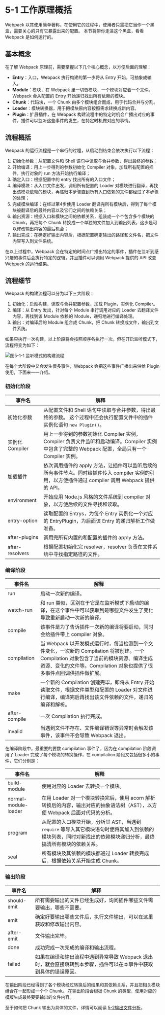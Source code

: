 # 5-1 工作原理概括
Webpack 以其使用简单著称，在使用它的过程中，使用者只需把它当作一个黑盒，需要关心的只有它暴露出来的配置。
本节将带你走进这个黑盒，看看 Webpack 是如何运行的。

## 基本概念
在了解 Webpack 原理前，需要掌握以下几个核心概念，以方便后面的理解：

- **Entry**：入口，Webpack 执行构建的第一步将从 Entry 开始，可抽象成输入。
- **Module**：模块，在 Webpack 里一切皆模块，一个模块对应着一个文件。Webpack 会从配置的 Entry 开始递归找出所有依赖的模块。
- **Chunk**：代码块，一个 Chunk 由多个模块组合而成，用于代码合并与分割。
- **Loader**：模块转换器，用于把模块原内容按照需求转换成新内容。
- **Plugin**：扩展插件，在 Webpack 构建流程中的特定时机会广播出对应的事件，插件可以监听这些事件的发生，在特定时机做对应的事情。


## 流程概括
Webpack 的运行流程是一个串行的过程，从启动到结束会依次执行以下流程：

1. 初始化参数：从配置文件和 Shell 语句中读取与合并参数，得出最终的参数；
2. 开始编译：用上一步得到的参数初始化 Compiler 对象，加载所有配置的插件，执行对象的 run 方法开始执行编译；
3. 确定入口：根据配置中的 entry 找出所有的入口文件；
4. 编译模块：从入口文件出发，调用所有配置的 Loader 对模块进行翻译，再找出该模块依赖的模块，再递归本步骤直到所有入口依赖的文件都经过了本步骤的处理；
5. 完成模块编译：在经过第4步使用 Loader 翻译完所有模块后，得到了每个模块被翻译后的最终内容以及它们之间的依赖关系；
6. 输出资源：根据入口和模块之间的依赖关系，组装成一个个包含多个模块的 Chunk，再把每个 Chunk 转换成一个单独的文件加入到输出列表，这步是可以修改输出内容的最后机会；
7. 输出完成：在确定好输出内容后，根据配置确定输出的路径和文件名，把文件内容写入到文件系统。

在以上过程中，Webpack 会在特定的时间点广播出特定的事件，插件在监听到感兴趣的事件后会执行特定的逻辑，并且插件可以调用 Webpack 提供的 API 改变 Webpack 的运行结果。


## 流程细节
Webpack 的构建流程可以分为以下三大阶段：

1. 初始化：启动构建，读取与合并配置参数，加载 Plugin，实例化 Compiler。
2. 编译：从 Entry 发出，针对每个 Module 串行调用对应的 Loader 去翻译文件内容，再找到该 Module 依赖的 Module，递归地进行编译处理。
3. 输出：对编译后的 Module 组合成 Chunk，把 Chunk 转换成文件，输出到文件系统。

如果只执行一次构建，以上阶段将会按照顺序各执行一次。但在开启监听模式下，流程将变为如下：

![图5-1-1 监听模式的构建流程](img/5-1监听模式的构建流程.png)

在每个大阶段中又会发生很多事件，Webpack 会把这些事件广播出来供给 Plugin 使用，下面来一一介绍。

### 初始化阶段

| 事件名 | 解释 |
| ----- | ------- |
| 初始化参数 | 从配置文件和 Shell 语句中读取与合并参数，得出最终的参数。 这个过程中还会执行配置文件中的插件实例化语句 `new Plugin()`。 |
| 实例化 Compiler | 用上一步得到的参数初始化 Compiler 实例，Compiler 负责文件监听和启动编译。Compiler 实例中包含了完整的 Webpack 配置，全局只有一个 Compiler 实例。 |
| 加载插件 | 依次调用插件的 apply 方法，让插件可以监听后续的所有事件节点。同时给插件传入 compiler 实例的引用，以方便插件通过 compiler 调用 Webpack 提供的 API。 |
| environment | 开始应用 Node.js 风格的文件系统到 compiler 对象，以方便后续的文件寻找和读取。 |
| entry-option | 读取配置的 Entrys，为每个 Entry 实例化一个对应的 EntryPlugin，为后面该 Entry 的递归解析工作做准备。 |
| after-plugins | 调用完所有内置的和配置的插件的 apply 方法。 |
| after-resolvers | 根据配置初始化完 resolver，resolver 负责在文件系统中寻找指定路径的文件。 |

### 编译阶段

| 事件名 | 解释 |
| ----- | ------- |
| run | 启动一次新的编译。 |
| watch-run | 和 run 类似，区别在于它是在监听模式下启动的编译，在这个事件中可以获取到是哪些文件发生了变化导致重新启动一次新的编译。 |
| compile | 该事件是为了告诉插件一次新的编译将要启动，同时会给插件带上 compiler 对象。 |
| compilation | 当 Webpack 以开发模式运行时，每当检测到一个文件变化，一次新的 Compilation 将被创建。一个 Compilation 对象包含了当前的模块资源、编译生成资源、变化的文件等。Compilation 对象也提供了很多事件点回调供插件做扩展。 |
| make | 一个新的 Compilation 创建完毕，即将从 Entry 开始读取文件，根据文件类型和配置的 Loader 对文件进行编译，编译完后再找出该文件依赖的文件，递归的编译和解析。 |
| after-compile | 一次 Compilation 执行完成。 |
| invalid | 当遇到文件不存在、文件编译错误等异常时会触发该事件，该事件不会导致 Webpack 退出。 |

在编译阶段中，最重要的要数 compilation 事件了，因为在 compilation 阶段调用了 Loader 完成了每个模块的转换操作，在 compilation 阶段又包括很多小的事件，它们分别是：

| 事件名 | 解释 |
| ----- | ------- |
| build-module | 使用对应的 Loader 去转换一个模块。 |
| normal-module-loader | 在用 Loader 对一个模块转换完后，使用 acorn 解析转换后的内容，输出对应的抽象语法树（AST），以方便 Webpack 后面对代码的分析。|
| program | 从配置的入口模块开始，分析其 AST，当遇到 `require` 等导入其它模块语句时便将其加入到依赖的模块列表，同时对新找出的依赖模块递归分析，最终搞清所有模块的依赖关系。 |
| seal | 所有模块及其依赖的模块都通过 Loader 转换完成后，根据依赖关系开始生成 Chunk。|

### 输出阶段

| 事件名 | 解释 |
| ----- | ------- |
| should-emit | 所有需要输出的文件已经生成好，询问插件哪些文件需要输出，哪些不需要。 |
| emit | 确定好要输出哪些文件后，执行文件输出，可以在这里获取和修改输出内容。 |
| after-emit | 文件输出完毕。 |
| done | 成功完成一次完成的编译和输出流程。 |
| failed | 如果在编译和输出流程中遇到异常导致 Webpack 退出时，就会直接跳转到本步骤，插件可以在本事件中获取到具体的错误原因。 |

在输出阶段已经得到了各个模块经过转换后的结果和其依赖关系，并且把相关模块组合在一起形成一个个 Chunk。
在输出阶段会根据 Chunk 的类型，使用对应的模版生成最终要要输出的文件内容。

至于如何把 Chunk 输出为具体的文件，详情可以阅读 [5-2输出文件分析](5-2输出文件分析.md)。
